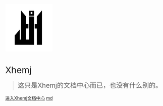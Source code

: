 <img src="/logo.png" width="150px">

# <span style="font-weight:400;">Xhemj</span>

> <span style="line-height:1.8rem;font-weight:400;font-size:1.3rem">这只是Xhemj的文档中心而已，也没有什么别的。<span>

[进入Xhemj文档中心](?id=欢迎访问-xhemj文档中心)
[md](https://xhemj.gitee.io/books/share.md)
